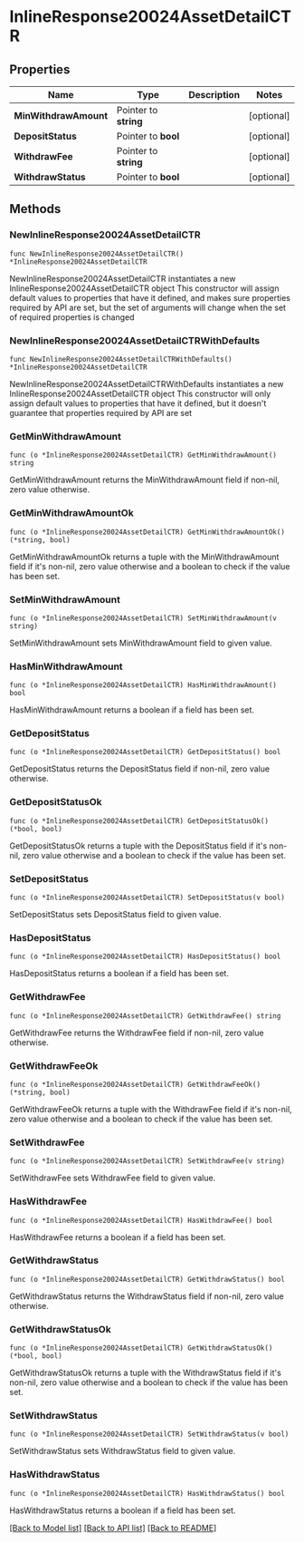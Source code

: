 # InlineResponse20024AssetDetailCTR

## Properties

Name | Type | Description | Notes
------------ | ------------- | ------------- | -------------
**MinWithdrawAmount** | Pointer to **string** |  | [optional] 
**DepositStatus** | Pointer to **bool** |  | [optional] 
**WithdrawFee** | Pointer to **string** |  | [optional] 
**WithdrawStatus** | Pointer to **bool** |  | [optional] 

## Methods

### NewInlineResponse20024AssetDetailCTR

`func NewInlineResponse20024AssetDetailCTR() *InlineResponse20024AssetDetailCTR`

NewInlineResponse20024AssetDetailCTR instantiates a new InlineResponse20024AssetDetailCTR object
This constructor will assign default values to properties that have it defined,
and makes sure properties required by API are set, but the set of arguments
will change when the set of required properties is changed

### NewInlineResponse20024AssetDetailCTRWithDefaults

`func NewInlineResponse20024AssetDetailCTRWithDefaults() *InlineResponse20024AssetDetailCTR`

NewInlineResponse20024AssetDetailCTRWithDefaults instantiates a new InlineResponse20024AssetDetailCTR object
This constructor will only assign default values to properties that have it defined,
but it doesn't guarantee that properties required by API are set

### GetMinWithdrawAmount

`func (o *InlineResponse20024AssetDetailCTR) GetMinWithdrawAmount() string`

GetMinWithdrawAmount returns the MinWithdrawAmount field if non-nil, zero value otherwise.

### GetMinWithdrawAmountOk

`func (o *InlineResponse20024AssetDetailCTR) GetMinWithdrawAmountOk() (*string, bool)`

GetMinWithdrawAmountOk returns a tuple with the MinWithdrawAmount field if it's non-nil, zero value otherwise
and a boolean to check if the value has been set.

### SetMinWithdrawAmount

`func (o *InlineResponse20024AssetDetailCTR) SetMinWithdrawAmount(v string)`

SetMinWithdrawAmount sets MinWithdrawAmount field to given value.

### HasMinWithdrawAmount

`func (o *InlineResponse20024AssetDetailCTR) HasMinWithdrawAmount() bool`

HasMinWithdrawAmount returns a boolean if a field has been set.

### GetDepositStatus

`func (o *InlineResponse20024AssetDetailCTR) GetDepositStatus() bool`

GetDepositStatus returns the DepositStatus field if non-nil, zero value otherwise.

### GetDepositStatusOk

`func (o *InlineResponse20024AssetDetailCTR) GetDepositStatusOk() (*bool, bool)`

GetDepositStatusOk returns a tuple with the DepositStatus field if it's non-nil, zero value otherwise
and a boolean to check if the value has been set.

### SetDepositStatus

`func (o *InlineResponse20024AssetDetailCTR) SetDepositStatus(v bool)`

SetDepositStatus sets DepositStatus field to given value.

### HasDepositStatus

`func (o *InlineResponse20024AssetDetailCTR) HasDepositStatus() bool`

HasDepositStatus returns a boolean if a field has been set.

### GetWithdrawFee

`func (o *InlineResponse20024AssetDetailCTR) GetWithdrawFee() string`

GetWithdrawFee returns the WithdrawFee field if non-nil, zero value otherwise.

### GetWithdrawFeeOk

`func (o *InlineResponse20024AssetDetailCTR) GetWithdrawFeeOk() (*string, bool)`

GetWithdrawFeeOk returns a tuple with the WithdrawFee field if it's non-nil, zero value otherwise
and a boolean to check if the value has been set.

### SetWithdrawFee

`func (o *InlineResponse20024AssetDetailCTR) SetWithdrawFee(v string)`

SetWithdrawFee sets WithdrawFee field to given value.

### HasWithdrawFee

`func (o *InlineResponse20024AssetDetailCTR) HasWithdrawFee() bool`

HasWithdrawFee returns a boolean if a field has been set.

### GetWithdrawStatus

`func (o *InlineResponse20024AssetDetailCTR) GetWithdrawStatus() bool`

GetWithdrawStatus returns the WithdrawStatus field if non-nil, zero value otherwise.

### GetWithdrawStatusOk

`func (o *InlineResponse20024AssetDetailCTR) GetWithdrawStatusOk() (*bool, bool)`

GetWithdrawStatusOk returns a tuple with the WithdrawStatus field if it's non-nil, zero value otherwise
and a boolean to check if the value has been set.

### SetWithdrawStatus

`func (o *InlineResponse20024AssetDetailCTR) SetWithdrawStatus(v bool)`

SetWithdrawStatus sets WithdrawStatus field to given value.

### HasWithdrawStatus

`func (o *InlineResponse20024AssetDetailCTR) HasWithdrawStatus() bool`

HasWithdrawStatus returns a boolean if a field has been set.


[[Back to Model list]](../README.md#documentation-for-models) [[Back to API list]](../README.md#documentation-for-api-endpoints) [[Back to README]](../README.md)


